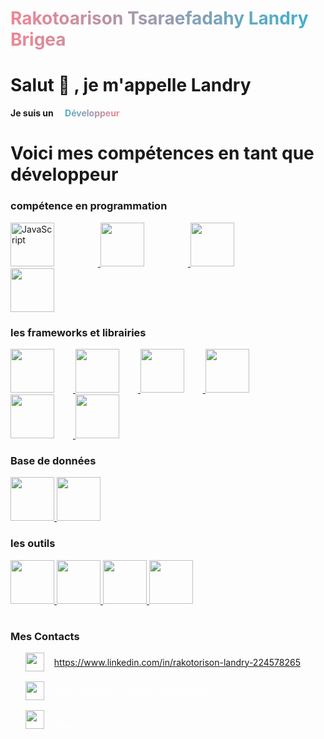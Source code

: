  <h1 style="background: linear-gradient(to right, #F38592, #38B4D0); -webkit-background-clip: text; -webkit-text-fill-color: transparent; font-weight:semi-bold" > Rakotoarison Tsaraefadahy Landry Brigea</h1> 

# Salut 👋 , je m'appelle <span style="font-weight:bold">    Landry</span>
**Je suis un <span style="text-decoration:Underline;background: linear-gradient(to right, #38B4D0, #F38592); -webkit-background-clip: text; -webkit-text-fill-color: transparent; font-weight:bold ; padding-left :15px">Développeur</span>** 
#
# **Voici mes compétences en tant que développeur**

### compétence en programmation
<a href="https://www.javascript.com">
    <img src="https://cdn.jsdelivr.net/gh/devicons/devicon/icons/javascript/javascript-original.svg" title="JavaScript" alt="JavaScript" width="70" height="70" style="display:inline-block;Padding-Right: 70px"/>
</a>
<a href="https://www.php.net">
    <img src="https://cdn.jsdelivr.net/gh/devicons/devicon/icons/php/php-original.svg" width="70" height="70" style="display:inline-block; Padding-Right: 70px" />
</a>
<a href="https://ww">
    <img src="https://cdn.jsdelivr.net/gh/devicons/devicon/icons/python/python-original-wordmark.svg" width="70" height="70" style="display:inline-block;  Padding-Right: 70px" />
</a>
<a href="https://www.typescriptlang.org">
    <img src="https://cdn.jsdelivr.net/gh/devicons/devicon/icons/java/java-original.svg" width="70" height="70" style="display:inline-block;Padding-Right: 30px"/>
</a>

### les frameworks et  librairies 
<a href="https://reactjs.org">
    <img src="https://cdn.jsdelivr.net/gh/devicons/devicon/icons/react/react-original.svg" width="70" height="70" style="display:inline-block;Padding-Right: 30px"/>
</a>
<a href="https://nodejs.org">
    <img src="https://cdn.jsdelivr.net/gh/devicons/devicon/icons/nodejs/nodejs-original.svg" width="70" height="70" style="display:inline-block;  Padding-Right: 30px"/>
</a>
<a href="https://vuejs.org">
    <img src="https://cdn.jsdelivr.net/gh/devicons/devicon/icons/vuejs/vuejs-original.svg" width="70" height="70" style="display:inline-block; Padding-Right: 30px"/>
</a>
<a href="https://getbootstrap.com/">
    <img src="https://cdn.jsdelivr.net/gh/devicons/devicon/icons/bootstrap/bootstrap-original.svg" width="70" height="70" style="display:inline-block;Padding-Right: 30px"/>
</a>

<a href="https://laravel.com">
    <img src="https://cdn.jsdelivr.net/gh/devicons/devicon/icons/laravel/laravel-plain.svg" width="70" height="70" style="display:inline-block;Padding-Right: 30px"/>
</a>
<a href="https://tailwindcss.com">
    <img src="https://cdn.jsdelivr.net/gh/devicons/devicon/icons/tailwindcss/tailwindcss-plain.svg" width="70" height="70" style="display:inline-block;"/>
</a>

### Base de données
<a href="https://www.mysql.com">
    <img src="https://cdn.jsdelivr.net/gh/devicons/devicon/icons/mysql/mysql-original.svg" width="70" height="70" style="display:inline-block;"/>
</a>
<a href="https://www.mongodb.com">
    <img src="https://cdn.jsdelivr.net/gh/devicons/devicon/icons/mongodb/mongodb-original.svg" width="70" height="70" style="display:inline-block;"/>
</a>

### les outils 
<a href="https://wwww.linux.org">
    <img src="https://cdn.jsdelivr.net/gh/devicons/devicon/icons/linux/linux-original.svg" width="70" height="70" style="display:inline-block;"/>
</a>
<a href="https://git-scm.com">
    <img src="https://cdn.jsdelivr.net/gh/devicons/devicon/icons/git/git-original.svg" width="70" height="70" style="display:inline-block;"/>
</a>
<a href="https://github.com">
    <img src="https://cdn.jsdelivr.net/gh/devicons/devicon/icons/github/github-original.svg" width="70" height="70" style="display:inline-block;"/>
</a>
<a href="https://www.figma.com/">
    <img src="https://cdn.jsdelivr.net/gh/devicons/devicon/icons/figma/figma-original.svg" width="70" height="70" style="display:inline-block;"/>
</a>


#
### **Mes Contacts**

<ul style="display:flex;flex-direction:column;gap:1rem;">
    <li style="display:block;">
        <a href="https://www.linkedin.com/in/rakotorison-landry-224578265" style="display:flex;align-items:center;gap:1rem;">
            <img src="https://cdn.jsdelivr.net/gh/devicons/devicon/icons/linkedin/linkedin-original-wordmark.svg" width="30" height="30" />
            <span>https://www.linkedin.com/in/rakotorison-landry-224578265</span>
        </a>
    </li>
    <li style="display:block;">
        <a href="https://github.com/rakotoarisonlandry" style="display:flex;align-items:center;gap:1rem;color:white">
            <img src="https://cdn.jsdelivr.net/gh/devicons/devicon/icons/github/github-original.svg" width="30" height="30" />
            <span>https://github.com/rakotoarisonlandry</span>
        </a>
    </li>
    <li style="display:block;">
            <img src="https://cdn.jsdelivr.net/gh/devicons/devicon/icons/facebook/facebook-original.svg" width="30" height="30" />
            <span style = " padding-left:15px;text-align:center;color:white">Rakotoarison Landry</span>
</ul>



